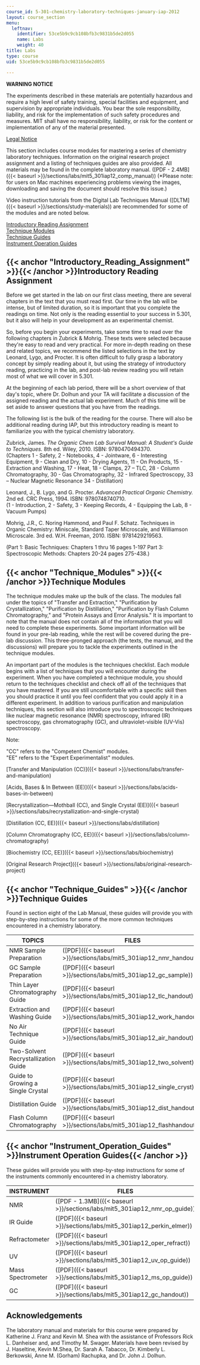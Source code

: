 ```yaml
---
course_id: 5-301-chemistry-laboratory-techniques-january-iap-2012
layout: course_section
menu:
  leftnav:
    identifier: 53ce5b9c9cb108bfb3c9831b5de2d055
    name: Labs
    weight: 40
title: Labs
type: course
uid: 53ce5b9c9cb108bfb3c9831b5de2d055

---
```


**WARNING NOTICE**

The experiments described in these materials are potentially hazardous and require a high level of safety training, special facilities and equipment, and supervision by appropriate individuals. You bear the sole responsibility, liability, and risk for the implementation of such safety procedures and measures. MIT shall have no responsibility, liability, or risk for the content or implementation of any of the material presented.  
  
[Legal Notice](/terms/)

This section includes course modules for mastering a series of chemistry laboratory techniques. Information on the original research project assignment and a listing of techniques guides are also provided. All materials may be found in the complete laboratory manual. ([PDF - 2.4MB]({{< baseurl >}}/sections/labs/mit5_301iap12_comp_manual)) (\*Please note: for users on Mac machines experiencing problems viewing the images, downloading and saving the document should resolve this issue.) 

Video instruction tutorials from the Digital Lab Techniques Manual ([DLTM]({{< baseurl >}}/sections/study-materials)) are recommended for some of the modules and are noted below.

[Introductory Reading Assignment](#Introductory_Reading_Assignment)  
[Technique Modules](#Technique_Modules)  
[Technique Guides](#Technique_Guides)  
[Instrument Operation Guides](#Instrument_Operation_Guides)

{{< anchor "Introductory_Reading_Assignment" >}}{{< /anchor >}}Introductory Reading Assignment
----------------------------------------------------------------------------------------------

Before we get started in the lab on our first class meeting, there are several chapters in the text that you must read first. Our time in the lab will be intense, but of limited duration, so it is important that you complete the readings on time. Not only is the reading essential to your success in 5.301, but it also will help in your development as an experimental chemist.

So, before you begin your experiments, take some time to read over the following chapters in Zubrick & Mohrig. These texts were selected because they're easy to read and very practical. For more in-depth reading on these and related topics, we recommend the listed selections in the text by Leonard, Lygo, and Procter. It is often difficult to fully grasp a laboratory concept by simply reading about it, but using the strategy of introductory reading, practicing in the lab, and post-lab review reading you will retain most of what we will cover in 5.301.

At the beginning of each lab period, there will be a short overview of that day's topic, where Dr. Dolhun and your TA will facilitate a discussion of the assigned reading and the actual lab experiment. Much of this time will be set aside to answer questions that you have from the readings.

The following list is the bulk of the reading for the course. There will also be additional reading during IAP, but this introductory reading is meant to familiarize you with the typical chemistry laboratory.

Zubrick, James. _The Organic Chem Lab Survival Manual: A Student's Guide to Techniques._ 8th ed. Wiley, 2010. ISBN: 9780470494370.  
(Chapters 1 - Safety, 2 - Notebooks, 4 - Jointware, 6 - Interesting Equipment, 9 - Clean and Dry, 10 - Drying Agents, 11 - On Products, 15 - Extraction and Washing, 17 - Heat, 18 - Clamps, 27 – TLC, 28 - Column Chromatography, 30 - Gas Chromatography, 32 - Infrared Spectroscopy, 33 – Nuclear Magnetic Resonance 34 - Distillation)

Leonard, J., B. Lygo, and G. Procter. _Advanced Practical Organic Chemistry._ 2nd ed. CRC Press, 1994. ISBN: 9780748740710.  
(1 - Introduction, 2 - Safety, 3 - Keeping Records, 4 - Equipping the Lab, 8 - Vacuum Pumps)

Mohrig, J.R., C. Noring Hammond, and Paul F. Schatz. Techniques in Organic Chemistry: Miniscale, Standard Taper Microscale, and Williamson Microscale. 3rd ed. W.H. Freeman, 2010. ISBN: 9781429219563.

(Part 1: Basic Techniques: Chapters 1 thru 16 pages 1-197 Part 3: Spectroscopic Methods: Chapters 20-24 pages 275-438.)

{{< anchor "Technique_Modules" >}}{{< /anchor >}}Technique Modules
------------------------------------------------------------------

The technique modules make up the bulk of the class. The modules fall under the topics of "Transfer and Extraction," "Purification by Crystallization," "Purification by Distillation," "Purification by Flash Column Chromatography," and "Protein Assays and Error Analysis." It is important to note that the manual does not contain all of the information that you will need to complete these experiments. Some important information will be found in your pre-lab reading, while the rest will be covered during the pre-lab discussion. This three-pronged approach (the texts, the manual, and the discussions) will prepare you to tackle the experiments outlined in the technique modules.

An important part of the modules is the techniques checklist. Each module begins with a list of techniques that you will encounter during the experiment. When you have completed a technique module, you should return to the techniques checklist and check off all of the techniques that you have mastered. If you are still uncomfortable with a specific skill then you should practice it until you feel confident that you could apply it in a different experiment. In addition to various purification and manipulation techniques, this section will also introduce you to spectroscopic techniques like nuclear magnetic resonance (NMR) spectroscopy, infrared (IR) spectroscopy, gas chromatography (GC), and ultraviolet-visible (UV-Vis) spectroscopy.

Note:

"CC" refers to the "Competent Chemist" modules.  
"EE" refers to the "Expert Experimentalist" modules.

[Transfer and Manipulation (CC)]({{< baseurl >}}/sections/labs/transfer-and-manipulation)

[Acids, Bases & In Between (EE)]({{< baseurl >}}/sections/labs/acids-bases-in-between)

[Recrystallization—Mothball (CC), and Single Crystal (EE)]({{< baseurl >}}/sections/labs/recrystallization-and-single-crystal)

[Distillation (CC, EE)]({{< baseurl >}}/sections/labs/distillation)

[Column Chromatography (CC, EE)]({{< baseurl >}}/sections/labs/column-chromatography)

[Biochemistry (CC, EE)]({{< baseurl >}}/sections/labs/biochemistry)

[Original Research Project]({{< baseurl >}}/sections/labs/original-research-project)

{{< anchor "Technique_Guides" >}}{{< /anchor >}}Technique Guides
----------------------------------------------------------------

Found in section eight of the Lab Manual, these guides will provide you with step-by-step instructions for some of the more common techniques encountered in a chemistry laboratory.

| TOPICS | FILES |
| --- | --- |
| NMR Sample Preparation | ([PDF]({{< baseurl >}}/sections/labs/mit5_301iap12_nmr_handout)) |
| GC Sample Preparation | ([PDF]({{< baseurl >}}/sections/labs/mit5_301iap12_gc_sample)) |
| Thin Layer Chromatography Guide | ([PDF]({{< baseurl >}}/sections/labs/mit5_301iap12_tlc_handout)) |
| Extraction and Washing Guide | ([PDF]({{< baseurl >}}/sections/labs/mit5_301iap12_work_handout)) |
| No Air Technique Guide | ([PDF]({{< baseurl >}}/sections/labs/mit5_301iap12_air_handout)) |
| Two-Solvent Recrystallization Guide | ([PDF]({{< baseurl >}}/sections/labs/mit5_301iap12_two_solvent)) |
| Guide to Growing a Single Crystal | ([PDF]({{< baseurl >}}/sections/labs/mit5_301iap12_single_cryst)) |
| Distillation Guide | ([PDF]({{< baseurl >}}/sections/labs/mit5_301iap12_dist_handout)) |
| Flash Column Chromatography | ([PDF]({{< baseurl >}}/sections/labs/mit5_301iap12_flashhandout)) 

{{< anchor "Instrument_Operation_Guides" >}}Instrument Operation Guides{{< /anchor >}}
--------------------------------------------------------------------------------------

These guides will provide you with step-by-step instructions for some of the instruments commonly encountered in a chemistry laboratory.

| INSTRUMENT | FILES |
| --- | --- |
| NMR | ([PDF - 1.3MB]({{< baseurl >}}/sections/labs/mit5_301iap12_nmr_op_guide)) |
| IR Guide | ([PDF]({{< baseurl >}}/sections/labs/mit5_301iap12_perkin_elmer)) |
| Refractometer | ([PDF]({{< baseurl >}}/sections/labs/mit5_301iap12_oper_refract)) |
| UV | ([PDF]({{< baseurl >}}/sections/labs/mit5_301iap12_uv_op_guide)) |
| Mass Spectrometer | ([PDF]({{< baseurl >}}/sections/labs/mit5_301iap12_ms_op_guide)) |
| GC | ([PDF]({{< baseurl >}}/sections/labs/mit5_301iap12_gc_handout)) 

Acknowledgements
----------------

The laboratory manual and materials for this course were prepared by Katherine J. Franz and Kevin M. Shea with the assistance of Professors Rick L. Danheiser and, and Timothy M. Swager. Materials have been revised by J. Haseltine, Kevin M.Shea, Dr. Sarah A. Tabacco, Dr. Kimberly L. Berkowski, Anne M. (Gorham) Rachupka, and Dr. John J. Dolhun.